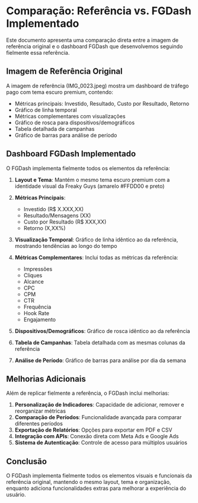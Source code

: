 # Comparação: Referência vs. FGDash Implementado

Este documento apresenta uma comparação direta entre a imagem de referência original e o dashboard FGDash que desenvolvemos seguindo fielmente essa referência.

## Imagem de Referência Original

A imagem de referência (IMG_0023.jpeg) mostra um dashboard de tráfego pago com tema escuro premium, contendo:

- Métricas principais: Investido, Resultado, Custo por Resultado, Retorno
- Gráfico de linha temporal
- Métricas complementares com visualizações
- Gráfico de rosca para dispositivos/demográficos
- Tabela detalhada de campanhas
- Gráfico de barras para análise de período

## Dashboard FGDash Implementado

O FGDash implementa fielmente todos os elementos da referência:

1. **Layout e Tema**: Mantém o mesmo tema escuro premium com a identidade visual da Freaky Guys (amarelo #FFDD00 e preto)

2. **Métricas Principais**:
   - Investido (R$ X.XXX,XX)
   - Resultado/Mensagens (XX)
   - Custo por Resultado (R$ XXX,XX)
   - Retorno (X,XX%)

3. **Visualização Temporal**: Gráfico de linha idêntico ao da referência, mostrando tendências ao longo do tempo

4. **Métricas Complementares**: Inclui todas as métricas da referência:
   - Impressões
   - Cliques
   - Alcance
   - CPC
   - CPM
   - CTR
   - Frequência
   - Hook Rate
   - Engajamento

5. **Dispositivos/Demográficos**: Gráfico de rosca idêntico ao da referência

6. **Tabela de Campanhas**: Tabela detalhada com as mesmas colunas da referência

7. **Análise de Período**: Gráfico de barras para análise por dia da semana

## Melhorias Adicionais

Além de replicar fielmente a referência, o FGDash inclui melhorias:

1. **Personalização de Indicadores**: Capacidade de adicionar, remover e reorganizar métricas
2. **Comparação de Períodos**: Funcionalidade avançada para comparar diferentes períodos
3. **Exportação de Relatórios**: Opções para exportar em PDF e CSV
4. **Integração com APIs**: Conexão direta com Meta Ads e Google Ads
5. **Sistema de Autenticação**: Controle de acesso para múltiplos usuários

## Conclusão

O FGDash implementa fielmente todos os elementos visuais e funcionais da referência original, mantendo o mesmo layout, tema e organização, enquanto adiciona funcionalidades extras para melhorar a experiência do usuário.
